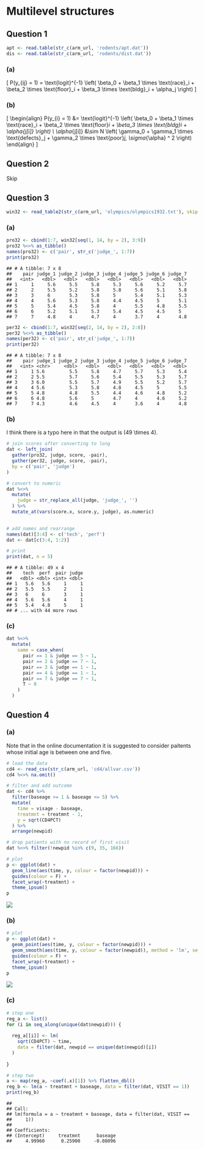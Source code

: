 Multilevel structures
================

## Question 1

``` r
apt <- read.table(str_c(arm_url, 'rodents/apt.dat'))
dis <- read.table(str_c(arm_url, 'rodents/dist.dat'))
```

### (a)

\[
P(y_{ij} = 1) = \text{logit}^{-1} \left( \beta_0  + \beta_1 \times \text{race}_i + \beta_2 \times \text{floor}_i + \beta_3 \times \text{bldg}_i + \alpha_j \right)
\]

### (b)

\[
\begin{align}
P(y_{i} = 1) &= \text{logit}^{-1} \left( \beta_0 + \beta_1 \times \text{race}_i + \beta_2 \times \text{floor}_i + \beta_3 \times \text{bldg}_i + \alpha_{j[i]} \right) \\
\alpha_{j[i]} &\sim N \left( \gamma_0 + \gamma_1 \times \text{defects}_j + \gamma_2 \times \text{poor}_j, \sigma_{\alpha} ^ 2 \right)
\end{align}
\]

## Question 2

Skip

## Question 3

``` r
win32 <- read_table2(str_c(arm_url, 'olympics/olympics1932.txt'), skip = 20)
```

### (a)

``` r
pro32 <- cbind(1:7, win32[seq(1, 14, by = 2), 3:9])
pro32 %<>% as_tibble()
names(pro32) <- c('pair', str_c('judge_', 1:7))
print(pro32)
```

    ## # A tibble: 7 x 8
    ##    pair judge_1 judge_2 judge_3 judge_4 judge_5 judge_6 judge_7
    ##   <int>   <dbl>   <dbl>   <dbl>   <dbl>   <dbl>   <dbl>   <dbl>
    ## 1     1     5.6     5.5     5.8     5.3     5.6     5.2     5.7
    ## 2     2     5.5     5.2     5.8     5.8     5.6     5.1     5.8
    ## 3     3     6       5.3     5.8     5       5.4     5.1     5.3
    ## 4     4     5.6     5.3     5.8     4.4     4.5     5       5.1
    ## 5     5     5.4     4.5     5.8     4       5.5     4.8     5.5
    ## 6     6     5.2     5.1     5.3     5.4     4.5     4.5     5  
    ## 7     7     4.8     4       4.7     4       3.7     4       4.8

``` r
per32 <- cbind(1:7, win32[seq(2, 14, by = 2), 2:8])
per32 %<>% as_tibble()
names(per32) <- c('pair', str_c('judge_', 1:7))
print(per32)
```

    ## # A tibble: 7 x 8
    ##    pair judge_1 judge_2 judge_3 judge_4 judge_5 judge_6 judge_7
    ##   <int> <chr>     <dbl>   <dbl>   <dbl>   <dbl>   <dbl>   <dbl>
    ## 1     1 5.6         5.5     5.8     4.7     5.7     5.3     5.4
    ## 2     2 5.5         5.7     5.6     5.4     5.5     5.3     5.7
    ## 3     3 6.0         5.5     5.7     4.9     5.5     5.2     5.7
    ## 4     4 5.6         5.3     5.8     4.8     4.5     5       5.5
    ## 5     5 4.8         4.8     5.5     4.4     4.6     4.8     5.2
    ## 6     6 4.8         5.6     5       4.7     4       4.6     5.2
    ## 7     7 4.3         4.6     4.5     4       3.6     4       4.8

### (b)

I think there is a typo here in that the output is \(49 \times 4\).

``` r
# join scores after converting to long
dat <- left_join(
  gather(pro32, judge, score, -pair),
  gather(per32, judge, score, -pair),
  by = c('pair', 'judge')
)

# convert to numeric
dat %<>% 
  mutate(
    judge = str_replace_all(judge, 'judge_', '')
  ) %>%
  mutate_at(vars(score.x, score.y, judge), as.numeric)
  

# add names and rearrange
names(dat)[3:4] <- c('tech', 'perf')
dat <- dat[c(3:4, 1:2)]

# print
print(dat, n = 5)
```

    ## # A tibble: 49 x 4
    ##    tech  perf  pair judge
    ##   <dbl> <dbl> <int> <dbl>
    ## 1   5.6   5.6     1     1
    ## 2   5.5   5.5     2     1
    ## 3   6     6       3     1
    ## 4   5.6   5.6     4     1
    ## 5   5.4   4.8     5     1
    ## # ... with 44 more rows

### (c)

``` r
dat %<>%
  mutate(
    same = case_when(
      pair == 1 & judge == 5 ~ 1,
      pair == 2 & judge == 7 ~ 1,
      pair == 3 & judge == 1 ~ 1,
      pair == 4 & judge == 1 ~ 1,
      pair == 7 & judge == 7 ~ 1,
      T ~ 0
    )
  )
```

## Question 4

### (a)

Note that in the online documentation it is suggested to consider
paitents whose initial age is between one and five.

``` r
# load the data
cd4 <- read_csv(str_c(arm_url, 'cd4/allvar.csv'))
cd4 %<>% na.omit()

# filter and add outcome
dat <- cd4 %>%
  filter(baseage >= 1 & baseage <= 5) %>%
  mutate(
    time = visage - baseage,
    treatmnt = treatmnt - 1,
    y = sqrt(CD4PCT)
  ) %>%
  arrange(newpid)

# drop patients with no record of first visit
dat %<>% filter(!newpid %in% c(9, 35, 166))

# plot
p <- ggplot(dat) +
  geom_line(aes(time, y, colour = factor(newpid))) +
  guides(colour = F) +
  facet_wrap(~treatmnt) +
  theme_ipsum()
p
```

![](../arm_fig/arm11-q04a-1.png)<!-- -->

### (b)

``` r
# plot
p <- ggplot(dat) +
  geom_point(aes(time, y, colour = factor(newpid))) +
  geom_smooth(aes(time, y, colour = factor(newpid)), method = 'lm', se = F) +
  guides(colour = F) +
  facet_wrap(~treatmnt) +
  theme_ipsum()
p
```

![](../arm_fig/arm11-q04b-1.png)<!-- -->

### (c)

``` r
# step one
reg_a <- list()
for (i in seq_along(unique(dat$newpid))) {
  
  reg_a[[i]] <- lm(
    sqrt(CD4PCT) ~ time,
    data = filter(dat, newpid == unique(dat$newpid)[i])
  )
  
}

# step two
a <- map(reg_a, ~coef(.x)[1]) %>% flatten_dbl()
reg_b <- lm(a ~ treatmnt + baseage, data = filter(dat, VISIT == 1))
print(reg_b)
```

    ## 
    ## Call:
    ## lm(formula = a ~ treatmnt + baseage, data = filter(dat, VISIT == 
    ##     1))
    ## 
    ## Coefficients:
    ## (Intercept)     treatmnt      baseage  
    ##     4.99960      0.25900     -0.08096

